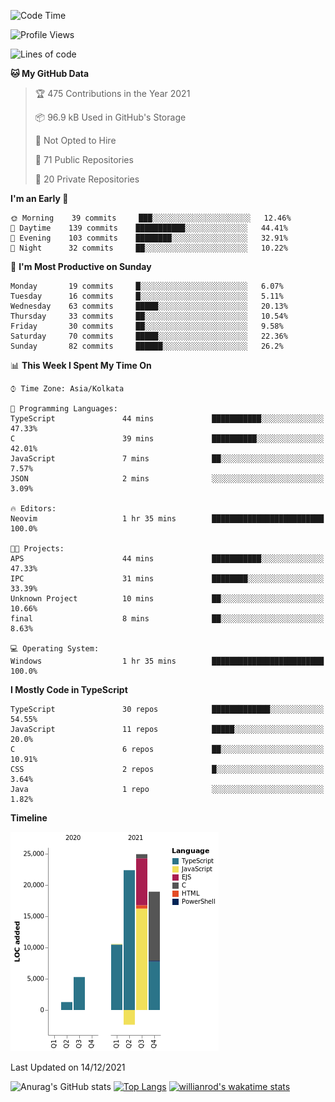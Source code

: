 <!--START_SECTION:waka-->
![Code Time](http://img.shields.io/badge/Code%20Time-93%20hrs%2014%20mins-blue)

![Profile Views](http://img.shields.io/badge/Profile%20Views-11-blue)

![Lines of code](https://img.shields.io/badge/From%20Hello%20World%20I%27ve%20Written-81%20Thousand%20lines%20of%20code-blue)

**🐱 My GitHub Data** 

> 🏆 475 Contributions in the Year 2021
 > 
> 📦 96.9 kB Used in GitHub's Storage 
 > 
> 🚫 Not Opted to Hire
 > 
> 📜 71 Public Repositories 
 > 
> 🔑 20 Private Repositories  
 > 
**I'm an Early 🐤** 

```text
🌞 Morning    39 commits     ███░░░░░░░░░░░░░░░░░░░░░░   12.46% 
🌆 Daytime    139 commits    ███████████░░░░░░░░░░░░░░   44.41% 
🌃 Evening    103 commits    ████████░░░░░░░░░░░░░░░░░   32.91% 
🌙 Night      32 commits     ██░░░░░░░░░░░░░░░░░░░░░░░   10.22%

```
📅 **I'm Most Productive on Sunday** 

```text
Monday       19 commits     █░░░░░░░░░░░░░░░░░░░░░░░░   6.07% 
Tuesday      16 commits     █░░░░░░░░░░░░░░░░░░░░░░░░   5.11% 
Wednesday    63 commits     █████░░░░░░░░░░░░░░░░░░░░   20.13% 
Thursday     33 commits     ██░░░░░░░░░░░░░░░░░░░░░░░   10.54% 
Friday       30 commits     ██░░░░░░░░░░░░░░░░░░░░░░░   9.58% 
Saturday     70 commits     █████░░░░░░░░░░░░░░░░░░░░   22.36% 
Sunday       82 commits     ██████░░░░░░░░░░░░░░░░░░░   26.2%

```


📊 **This Week I Spent My Time On** 

```text
⌚︎ Time Zone: Asia/Kolkata

💬 Programming Languages: 
TypeScript               44 mins             ███████████░░░░░░░░░░░░░░   47.33% 
C                        39 mins             ██████████░░░░░░░░░░░░░░░   42.01% 
JavaScript               7 mins              ██░░░░░░░░░░░░░░░░░░░░░░░   7.57% 
JSON                     2 mins              ░░░░░░░░░░░░░░░░░░░░░░░░░   3.09%

🔥 Editors: 
Neovim                   1 hr 35 mins        █████████████████████████   100.0%

🐱‍💻 Projects: 
APS                      44 mins             ███████████░░░░░░░░░░░░░░   47.33% 
IPC                      31 mins             ████████░░░░░░░░░░░░░░░░░   33.39% 
Unknown Project          10 mins             ██░░░░░░░░░░░░░░░░░░░░░░░   10.66% 
final                    8 mins              ██░░░░░░░░░░░░░░░░░░░░░░░   8.63%

💻 Operating System: 
Windows                  1 hr 35 mins        █████████████████████████   100.0%

```

**I Mostly Code in TypeScript** 

```text
TypeScript               30 repos            █████████████░░░░░░░░░░░░   54.55% 
JavaScript               11 repos            █████░░░░░░░░░░░░░░░░░░░░   20.0% 
C                        6 repos             ██░░░░░░░░░░░░░░░░░░░░░░░   10.91% 
CSS                      2 repos             █░░░░░░░░░░░░░░░░░░░░░░░░   3.64% 
Java                     1 repo              ░░░░░░░░░░░░░░░░░░░░░░░░░   1.82%

```


**Timeline**

![Chart not found](https://raw.githubusercontent.com/wise-introvert/wise-introvert/master/charts/bar_graph.png) 


 Last Updated on 14/12/2021
<!--END_SECTION:waka-->

![Anurag's GitHub stats](https://github-readme-stats.vercel.app/api?username=wise-introvert&count_private=true&show_icons=true)
[![Top Langs](https://github-readme-stats.vercel.app/api/top-langs/?username=wise-introvert&langs_count=10)](https://github.com/anuraghazra/github-readme-stats)
[![willianrod's wakatime stats](https://github-readme-stats.vercel.app/api/wakatime?username=wiseintrovert)](https://github.com/anuraghazra/github-readme-stats)
